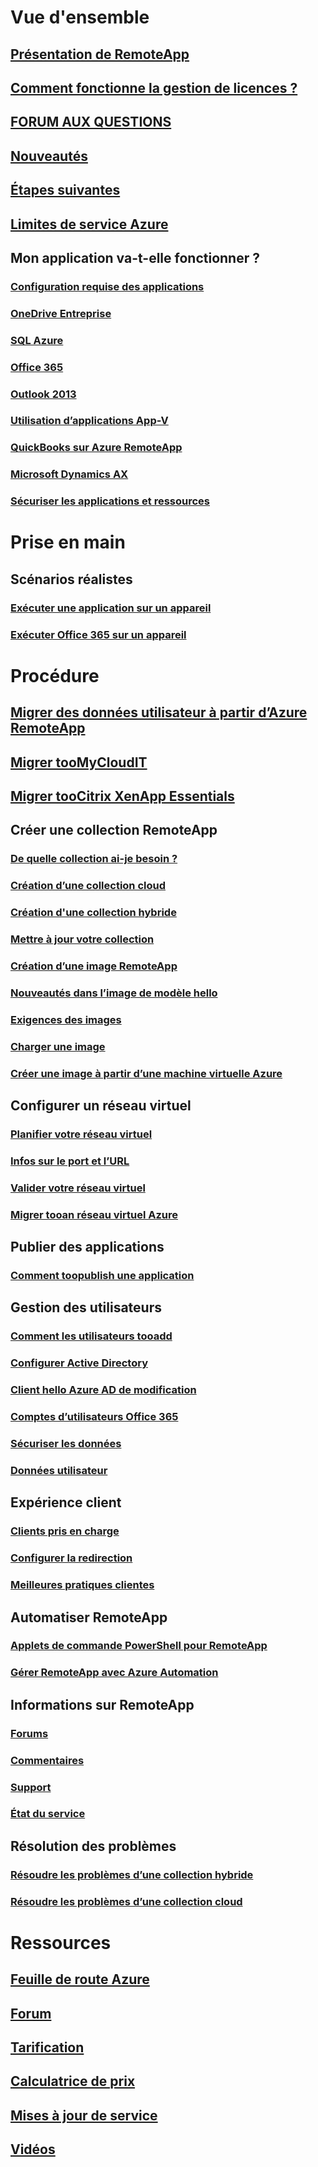 # Vue d'ensemble
## [Présentation de RemoteApp](remoteapp-whatis.md)
## [Comment fonctionne la gestion de licences ?](remoteapp-licensing.md)
## [FORUM AUX QUESTIONS](remoteapp-faq.md)
## [Nouveautés](remoteapp-whatsnew.md)
## [Étapes suivantes](remoteapp-roadmap.md)
## [Limites de service Azure](../azure-subscription-service-limits.md)
## Mon application va-t-elle fonctionner ?
### [Configuration requise des applications](remoteapp-appreqs.md)
### [OneDrive Entreprise](remoteapp-onedrive.md)
### [SQL Azure](remoteapp-sql.md)
### [Office 365](remoteapp-o365.md)
### [Outlook 2013](remoteapp-outlook.md)
### [Utilisation d’applications App-V](remoteapp-appv.md)
### [QuickBooks sur Azure RemoteApp](remoteapp-quickbooks.md)
### [Microsoft Dynamics AX](https://mbs.microsoft.com/customersource/global/ax/learning/documentation/msdax2012r3azremappprg)
### [Sécuriser les applications et ressources](remoteapp-secure.md)


# Prise en main
## Scénarios réalistes
### [Exécuter une application sur un appareil](remoteapp-anyapp.md)
### [Exécuter Office 365 sur un appareil](remoteapp-tutorial-o365anywhere.md)

# Procédure

## [Migrer des données utilisateur à partir d’Azure RemoteApp](remoteapp-migrate.md)
## [Migrer tooMyCloudIT](remoteapp-migrate-mycloudit.md)
## [Migrer tooCitrix XenApp Essentials](remoteapp-migrate-citrix.md)
## Créer une collection RemoteApp
### [De quelle collection ai-je besoin ?](remoteapp-collections.md)
### [Création d’une collection cloud](remoteapp-create-cloud-deployment.md)
### [Création d'une collection hybride](remoteapp-create-hybrid-deployment.md)
### [Mettre à jour votre collection](remoteapp-update.md)
### [Création d’une image RemoteApp](remoteapp-imageoptions.md)
### [Nouveautés dans l’image de modèle hello](remoteapp-images.md)
### [Exigences des images](remoteapp-imagereqs.md)
### [Charger une image](remoteapp-uploadimage.md)
### [Créer une image à partir d’une machine virtuelle Azure](remoteapp-image-on-azurevm.md)
## Configurer un réseau virtuel
### [Planifier votre réseau virtuel](remoteapp-planvnet.md)
### [Infos sur le port et l’URL](remoteapp-ports.md)
### [Valider votre réseau virtuel](remoteapp-vnet.md)
### [Migrer tooan réseau virtuel Azure](remoteapp-migratevnet.md)
## Publier des applications
### [Comment toopublish une application](remoteapp-publish.md)
## Gestion des utilisateurs
### [Comment les utilisateurs tooadd](remoteapp-user.md)
### [Configurer Active Directory](remoteapp-ad.md)
### [Client hello Azure AD de modification](remoteapp-changetenant.md)
### [Comptes d’utilisateurs Office 365](remoteapp-o365user.md)
### [Sécuriser les données](remoteapp-secureaccess.md)
### [Données utilisateur](remoteapp-upd.md)
## Expérience client
### [Clients pris en charge](remoteapp-clients.md)
### [Configurer la redirection](remoteapp-redirection.md)
### [Meilleures pratiques clientes](remoteapp-clientbestpractices.md)
## Automatiser RemoteApp
### [Applets de commande PowerShell pour RemoteApp](remoteapp-tutorial-arawithpowershell.md)
### [Gérer RemoteApp avec Azure Automation](automation-manage-remote-app.md)
## Informations sur RemoteApp
### [Forums](http://feedback.azure.com/forums/247748-azure-remoteapp)
### [Commentaires](http://feedback.azure.com/forums/247748-azure-remoteapp)
### [Support](https://azure.microsoft.com/support/plans/)
### [État du service](https://azure.microsoft.com/status/)
## Résolution des problèmes
### [Résoudre les problèmes d’une collection hybride](remoteapp-hybridtrouble.md)
### [Résoudre les problèmes d’une collection cloud](remoteapp-cloudtrouble.md)

# Ressources
## [Feuille de route Azure](https://azure.microsoft.com/roadmap/)
## [Forum](https://social.msdn.microsoft.com/Forums/home?forum=AzureRemoteApp)
## [Tarification](https://azure.microsoft.com/pricing/details/remoteapp/)
## [Calculatrice de prix](https://azure.microsoft.com/pricing/calculator/)
## [Mises à jour de service](https://azure.microsoft.com/updates/?product=remoteapp)
## [Vidéos](https://azure.microsoft.com/documentation/videos/index/?services=remoteapp)
